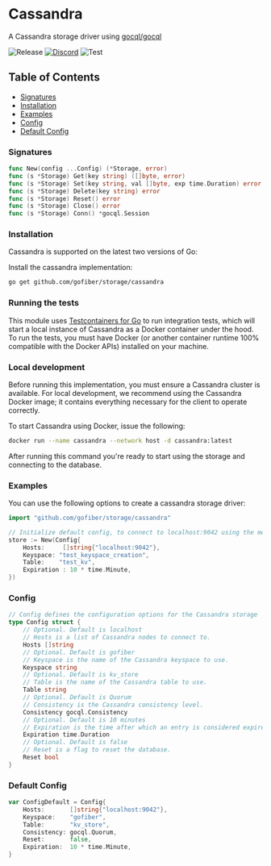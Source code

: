 # Cassandra

A Cassandra storage driver using [gocql/gocql](https://github.com/gocql/gocql)

![Release](https://img.shields.io/github/v/tag/gofiber/storage?filter=cassandra*)
[![Discord](https://img.shields.io/discord/704680098577514527?style=flat&label=%F0%9F%92%AC%20discord&color=00ACD7)](https://gofiber.io/discord)
![Test](https://img.shields.io/github/actions/workflow/status/gofiber/storage/test-cassandra.yml?label=Tests)

## Table of Contents

- [Signatures](#signatures)
- [Installation](#installation)
- [Examples](#examples)
- [Config](#config)
- [Default Config](#default-config)

### Signatures

```go
func New(config ...Config) (*Storage, error)
func (s *Storage) Get(key string) ([]byte, error)
func (s *Storage) Set(key string, val []byte, exp time.Duration) error
func (s *Storage) Delete(key string) error
func (s *Storage) Reset() error
func (s *Storage) Close() error
func (s *Storage) Conn() *gocql.Session
```

### Installation

Cassandra is supported on the latest two versions of Go:

Install the cassandra implementation:

```bash
go get github.com/gofiber/storage/cassandra
```

### Running the tests

This module uses [Testcontainers for Go](https://github.com/testcontainers/testcontainers-go/) to run integration tests, which will start a local instance of Cassandra as a Docker container under the hood. To run the tests, you must have Docker (or another container runtime 100% compatible with the Docker APIs) installed on your machine.

### Local development

Before running this implementation, you must ensure a Cassandra cluster is available.
For local development, we recommend using the Cassandra Docker image; it contains everything
necessary for the client to operate correctly.

To start Cassandra using Docker, issue the following:

```bash
docker run --name cassandra --network host -d cassandra:latest
```

After running this command you're ready to start using the storage and connecting to the database.

### Examples

You can use the following options to create a cassandra storage driver:

```go
import "github.com/gofiber/storage/cassandra"

// Initialize default config, to connect to localhost:9042 using the memory engine and with a clean table.
store := New(Config{
    Hosts:     []string{"localhost:9042"},
    Keyspace: "test_keyspace_creation",
    Table:    "test_kv",
    Expiration : 10 * time.Minute,
})
```

### Config

```go
// Config defines the configuration options for the Cassandra storage
type Config struct {
	// Optional. Default is localhost
	// Hosts is a list of Cassandra nodes to connect to.
	Hosts []string
	// Optional. Default is gofiber
	// Keyspace is the name of the Cassandra keyspace to use.
	Keyspace string
	// Optional. Default is kv_store
	// Table is the name of the Cassandra table to use.
	Table string
	// Optional. Default is Quorum
	// Consistency is the Cassandra consistency level.
	Consistency gocql.Consistency
	// Optional. Default is 10 minutes
	// Expiration is the time after which an entry is considered expired.
	Expiration time.Duration
	// Optional. Default is false
	// Reset is a flag to reset the database.
	Reset bool
}
```

### Default Config

```go
var ConfigDefault = Config{
	Hosts:       []string{"localhost:9042"},
	Keyspace:    "gofiber",
	Table:       "kv_store",
	Consistency: gocql.Quorum,
	Reset:       false,
	Expiration:  10 * time.Minute,
}
```
